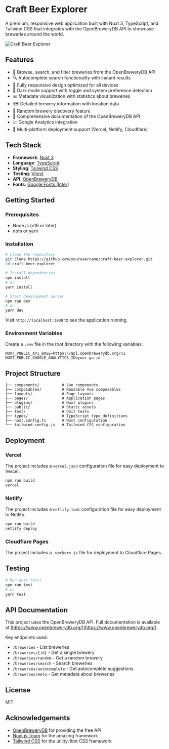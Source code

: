 # Craft Beer Explorer

A premium, responsive web application built with Nuxt 3, TypeScript, and Tailwind CSS that integrates with the OpenBreweryDB API to showcase breweries around the world.

![Craft Beer Explorer](https://via.placeholder.com/1200x630/amber/white?text=Craft+Beer+Explorer)

## Features

- 🍺 Browse, search, and filter breweries from the OpenBreweryDB API
- 🔍 Autocomplete search functionality with instant results
- 📱 Fully responsive design optimized for all devices
- 🌙 Dark mode support with toggle and system preference detection
- 📊 Metadata visualization with statistics about breweries
- 🗺️ Detailed brewery information with location data
- 🎲 Random brewery discovery feature
- 📝 Comprehensive documentation of the OpenBreweryDB API
- 📈 Google Analytics integration
- 🚀 Multi-platform deployment support (Vercel, Netlify, Cloudflare)

## Tech Stack

- **Framework**: [Nuxt 3](https://nuxt.com/)
- **Language**: [TypeScript](https://www.typescriptlang.org/)
- **Styling**: [Tailwind CSS](https://tailwindcss.com/)
- **Testing**: [Vitest](https://vitest.dev/)
- **API**: [OpenBreweryDB](https://www.openbrewerydb.org/)
- **Fonts**: [Google Fonts (Inter)](https://fonts.google.com/specimen/Inter)

## Getting Started

### Prerequisites

- Node.js (v16 or later)
- npm or yarn

### Installation

```bash
# Clone the repository
git clone https://github.com/yourusername/craft-beer-explorer.git
cd craft-beer-explorer

# Install dependencies
npm install
# or
yarn install

# Start development server
npm run dev
# or
yarn dev
```

Visit `http://localhost:3000` to see the application running.

### Environment Variables

Create a `.env` file in the root directory with the following variables:

```
NUXT_PUBLIC_API_BASE=https://api.openbrewerydb.org/v1
NUXT_PUBLIC_GOOGLE_ANALYTICS_ID=your-ga-id
```

## Project Structure

```
├── components/          # Vue components
├── composables/         # Reusable Vue composables
├── layouts/             # Page layouts
├── pages/               # Application pages
├── plugins/             # Nuxt plugins
├── public/              # Static assets
├── test/                # Unit tests
├── types/               # TypeScript type definitions
├── nuxt.config.ts       # Nuxt configuration
└── tailwind.config.js   # Tailwind CSS configuration
```

## Deployment

### Vercel

The project includes a `vercel.json` configuration file for easy deployment to Vercel.

```bash
npm run build
vercel
```

### Netlify

The project includes a `netlify.toml` configuration file for easy deployment to Netlify.

```bash
npm run build
netlify deploy
```

### Cloudflare Pages

The project includes a `_workers.js` file for deployment to Cloudflare Pages.

## Testing

```bash
# Run unit tests
npm run test
# or
yarn test
```

## API Documentation

This project uses the OpenBreweryDB API. Full documentation is available at [https://www.openbrewerydb.org/](https://www.openbrewerydb.org/).

Key endpoints used:
- `/breweries` - List breweries
- `/breweries/{id}` - Get a single brewery
- `/breweries/random` - Get a random brewery
- `/breweries/search` - Search breweries
- `/breweries/autocomplete` - Get autocomplete suggestions
- `/breweries/meta` - Get metadata about breweries

## License

MIT

## Acknowledgements

- [OpenBreweryDB](https://www.openbrewerydb.org/) for providing the free API
- [Nuxt.js Team](https://nuxtjs.org/) for the amazing framework
- [Tailwind CSS](https://tailwindcss.com/) for the utility-first CSS framework
